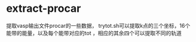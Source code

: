 # extract-procar
提取vasp输出文件procar的一些数据，
trytot.sh可以提取k点的三个坐标，16个能带的能量，以及每个能带对应的tot
，相应的其余四个可以提取不同的轨道
